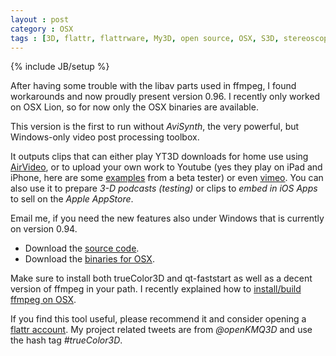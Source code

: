 ```yaml
---
layout : post
category : OSX
tags : [3D, flattr, flattrware, My3D, open source, OSX, S3D, stereoscopic, TOYin3D, trueColor3D]
---
```

{% include JB/setup %}

After having some trouble with the libav parts used in ffmpeg, I found workarounds and now proudly present version 0.96.
I recently only worked on OSX Lion, so for now only the OSX binaries are available. 

This version is the first to run without *AviSynth*, 
the very powerful, but Windows-only video post processing toolbox.

It outputs clips that can either play YT3D downloads for home use 
using [AirVideo](http://www.inmethod.com/air-video/index.html), 
or to upload your own work to Youtube (yes they play on iPad and iPhone, 
here are some [examples](http://www.youtube.com/user/3DoniPad) from a beta tester) or even 
[vimeo](http://www.vimeo.com/pixelpartner). 
You can also use it to prepare *3-D podcasts (testing)* or clips to *embed in iOS Apps*
to sell on the *Apple AppStore*.

Email me, if you need the new features also under Windows that is currently on version 0.94. 

* Download the [source code](http://dl.dropbox.com/u/7623044/openKMQ/trueColor3D_0_96_src.zip).
* Download the [binaries for OSX](http://dl.dropbox.com/u/7623044/openKMQ/trueColor3D_0_96_OSX_bin.zip).

Make sure to install both trueColor3D and qt-faststart as well as a decent version of ffmpeg in your path.
I recently explained how to [install/build ffmpeg on OSX](http://openkmq.blogspot.com/2011/08/how-to-get-ffmpeg-to-run-on-osx.html).

If you find this tool useful, please recommend it and consider opening a [flattr account](http://flattr.com).
My project related tweets are from _@openKMQ3D_ and use the hash tag _#trueColor3D_.
